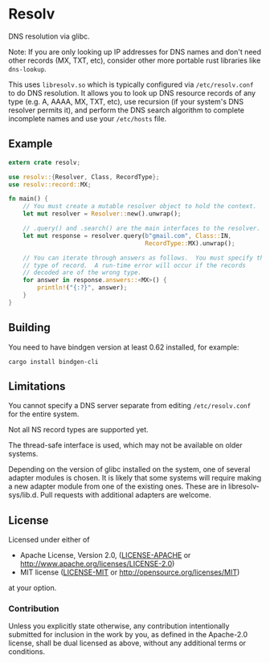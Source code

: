# Resolv

DNS resolution via glibc.

Note: If you are only looking up IP addresses for DNS names and don't need other records
(MX, TXT, etc), consider other more portable rust libraries like `dns-lookup`.

This uses `libresolv.so` which is typically configured via `/etc/resolv.conf` to do DNS
resolution.  It allows you to look up DNS resource records of any type (e.g. A, AAAA, MX, TXT,
etc), use recursion (if your system's DNS resolver permits it), and perform the DNS search
algorithm to complete incomplete names and use your `/etc/hosts` file.

## Example

````rust
extern crate resolv;

use resolv::{Resolver, Class, RecordType};
use resolv::record::MX;

fn main() {
    // You must create a mutable resolver object to hold the context.
    let mut resolver = Resolver::new().unwrap();

    // .query() and .search() are the main interfaces to the resolver.
    let mut response = resolver.query(b"gmail.com", Class::IN,
                                      RecordType::MX).unwrap();

    // You can iterate through answers as follows.  You must specify the
    // type of record.  A run-time error will occur if the records
    // decoded are of the wrong type.
    for answer in response.answers::<MX>() {
        println!("{:?}", answer);
    }
}
````

## Building

You need to have bindgen version at least 0.62 installed, for example:

```
cargo install bindgen-cli
```

## Limitations

You cannot specify a DNS server separate from editing `/etc/resolv.conf` for the entire
system.

Not all NS record types are supported yet.

The thread-safe interface is used, which may not be available on older systems.

Depending on the version of glibc installed on the system, one of several
adapter modules is chosen. It is likely that some systems will require making a
new adapter module from one of the existing ones. These are in
libresolv-sys/lib.d. Pull requests with additional adapters are welcome.

## License

Licensed under either of

 * Apache License, Version 2.0, ([LICENSE-APACHE](LICENSE-APACHE) or http://www.apache.org/licenses/LICENSE-2.0)
 * MIT license ([LICENSE-MIT](LICENSE-MIT) or http://opensource.org/licenses/MIT)

at your option.

### Contribution

Unless you explicitly state otherwise, any contribution intentionally submitted
for inclusion in the work by you, as defined in the Apache-2.0 license, shall
be dual licensed as above, without any additional terms or conditions.
